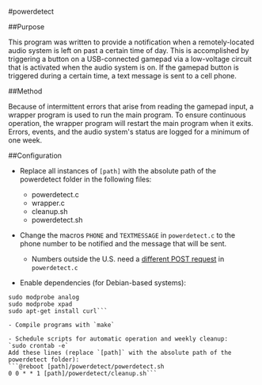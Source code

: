 #powerdetect

##Purpose

This program was written to provide a notification when a remotely-located audio system is left on past a certain time of day. This is accomplished by triggering a button on a USB-connected gamepad via a low-voltage circuit that is activated when the audio system is on. If the gamepad button is triggered during a certain time, a text message is sent to a cell phone.

##Method

Because of intermittent errors that arise from reading the gamepad input, a wrapper program is used to run the main program. To ensure continuous operation, the wrapper program will restart the main program when it exits. Errors, events, and the audio system's status are logged for a minimum of one week.

##Configuration

- Replace all instances of `[path]` with the absolute path of the powerdetect folder in the following files:
  - powerdetect.c
  - wrapper.c
  - cleanup.sh
  - powerdetect.sh

- Change the macros `PHONE` and `TEXTMESSAGE` in `powerdetect.c` to the phone number to be notified and the message that will be sent.
  - Numbers outside the U.S. need a [different POST request](http://textbelt.com/) in `powerdetect.c`

- Enable dependencies (for Debian-based systems):
```sudo modprobe joydev
sudo modprobe analog
sudo modprobe xpad
sudo apt-get install curl```

- Compile programs with `make`

- Schedule scripts for automatic operation and weekly cleanup:
`sudo crontab -e`
Add these lines (replace `[path]` with the absolute path of the powerdetect folder):
```@reboot [path]/powerdetect/powerdetect.sh
0 0 * * 1 [path]/powerdetect/cleanup.sh```
